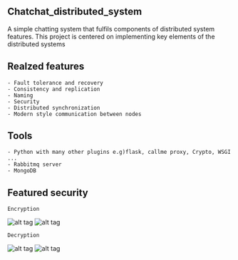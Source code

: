 ## Chatchat_distributed_system
A simple chatting system that fulfils components of distributed system features.
This project is centered on implementing key elements of the distributed systems

## Realzed features
	- Fault tolerance and recovery
	- Consistency and replication
	- Naming
	- Security
	- Distributed synchronization
	- Modern style communication between nodes
	
## Tools
	- Python with many other plugins e.g)flask, callme proxy, Crypto, WSGI ... 
	- Rabbitmq server
	- MongoDB
	
## Featured security
	Encryption
	
![alt tag](https://raw.github.com/gowhd20/Chatchat_distributed_system/blob/master/snippet/encrypt_2.PNG)
![alt tag](https://raw.github.com/gowhd20/Chatchat_distributed_system/blob/master/snippet/encrypt_1.PNG)

	Decryption
	
![alt tag](https://raw.github.com/gowhd20/Chatchat_distributed_system/blob/master/snippet/decrypt_2.PNG)
![alt tag](https://raw.github.com/gowhd20/Chatchat_distributed_system/blob/master/snippet/decrypt_1.PNG)
	